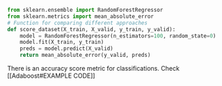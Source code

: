 ```py
from sklearn.ensemble import RandomForestRegressor 
from sklearn.metrics import mean_absolute_error 
# Function for comparing different approaches
def score_dataset(X_train, X_valid, y_train, y_valid): 
	model = RandomForestRegressor(n_estimators=100, random_state=0)
	model.fit(X_train, y_train) 
	preds = model.predict(X_valid) 
	return mean_absolute_error(y_valid, preds)
```

There is an accuracy score metric for classifications. Check [[Adaboost#EXAMPLE CODE]]